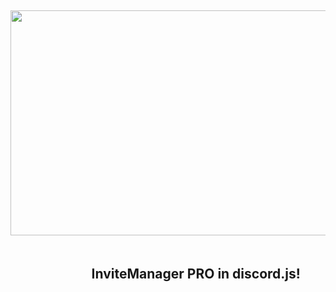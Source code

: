 <p>&nbsp;</p>
<p>&nbsp;</p>
<h3 style="text-align: center;"><strong><img src="https://media.discordapp.net/attachments/729342381240877157/736170045721411594/a26f41ac7db172a4c45a5befb6b255b3.gif" alt="" width="720" height="360" />&nbsp; </strong></h3>
<h2 style="text-align: center;"><strong>&nbsp;&nbsp;&nbsp;&nbsp;&nbsp;&nbsp;&nbsp;&nbsp;&nbsp;&nbsp;&nbsp;&nbsp;&nbsp;&nbsp;&nbsp;&nbsp;&nbsp InviteManager PRO in discord.js!</strong></h2>
